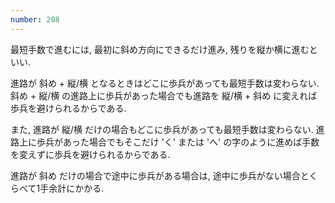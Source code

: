 ```yaml
---
number: 208
---
```

最短手数で進むには, 最初に斜め方向にできるだけ進み, 残りを縦か横に進むといい.

進路が 斜め + 縦/横 となるときはどこに歩兵があっても最短手数は変わらない. 斜め + 縦/横 の進路上に歩兵があった場合でも進路を 縦/横 + 斜め に変えれば歩兵を避けられるからである.

また, 進路が 縦/横 だけの場合もどこに歩兵があっても最短手数は変わらない. 進路上に歩兵があった場合でもそこだけ 'く' または 'へ' の字のように進めば手数を変えずに歩兵を避けられるからである.

進路が 斜め だけの場合で途中に歩兵がある場合は, 途中に歩兵がない場合とくらべて1手余計にかかる.

